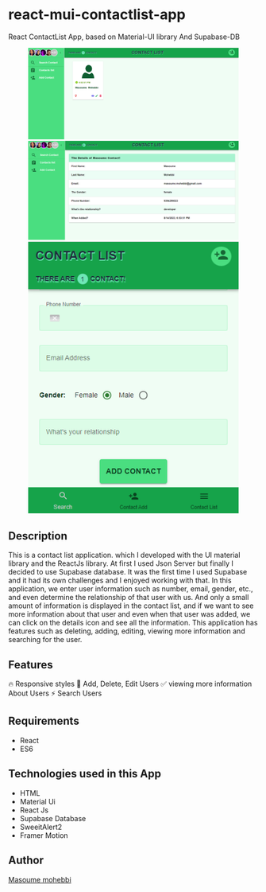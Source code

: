 # react-mui-contactlist-app
React ContactList App, based on Material-UI library And Supabase-DB
<figure>
  <img src="https://github.com/masoumehmohebbi/react-mui-contactlist-app/blob/main/react-mui-contactlist-app-1.PNG"/>
  <img src="https://github.com/masoumehmohebbi/react-mui-contactlist-app/blob/main/react-mui-contactlist-app-3.PNG"/>
  <img src="https://github.com/masoumehmohebbi/react-mui-contactlist-app/blob/main/react-mui-contactlist-app-2.PNG"/>
</figure>

## Description
This is a contact list application. which I developed with the UI material library and the ReactJs library. At first I used Json Server but finally I decided to use Supabase database. It was the first time I used Supabase and it had its own challenges and I enjoyed working with that.
In this application, we enter user information such as number, email, gender, etc., and even determine the relationship of that user with us. And only a small amount of information is displayed in the contact list, and if we want to see more information about that user and even when that user was added, we can click on the details icon and see all the information.
This application has features such as deleting, adding, editing, viewing more information and searching for the user.

## Features
🔥 Responsive styles
📱 Add, Delete, Edit Users
✅ viewing more information About Users
⚡️ Search Users

## Requirements
<ul>
  <li>React</li>
  <li>ES6</li>
</ul>

## Technologies used in this App
<ul>
  <li>HTML</li>
  <li>Material Ui</li>
  <li>React Js</li>
  <li>Supabase Database</li>
  <li>SweeitAlert2</li>
  <li>Framer Motion</li>
</ul>

## Author
<a href="https://www.linkedin.com/in/masoumemohebbi">Masoume mohebbi</a>
